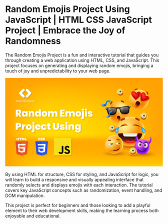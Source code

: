 # Random Emojis Project Using JavaScript | HTML CSS JavaScript Project | Embrace the Joy of Randomness

The Random Emojis Project is a fun and interactive tutorial that guides you through creating a web application using HTML, CSS, and JavaScript. This project focuses on generating and displaying random emojis, bringing a touch of joy and unpredictability to your web page.

![Random Emoji Using JavaScript](RandomEmojisUsingJavaScript.png)

By using HTML for structure, CSS for styling, and JavaScript for logic, you will learn to build a responsive and visually appealing interface that randomly selects and displays emojis with each interaction. The tutorial covers key JavaScript concepts such as randomization, event handling, and DOM manipulation.

This project is perfect for beginners and those looking to add a playful element to their web development skills, making the learning process both enjoyable and educational.